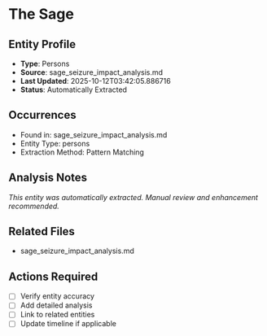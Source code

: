 # The Sage

## Entity Profile
- **Type**: Persons
- **Source**: sage_seizure_impact_analysis.md
- **Last Updated**: 2025-10-12T03:42:05.886716
- **Status**: Automatically Extracted

## Occurrences
- Found in: sage_seizure_impact_analysis.md
- Entity Type: persons
- Extraction Method: Pattern Matching

## Analysis Notes
*This entity was automatically extracted. Manual review and enhancement recommended.*

## Related Files
- sage_seizure_impact_analysis.md

## Actions Required
- [ ] Verify entity accuracy
- [ ] Add detailed analysis
- [ ] Link to related entities
- [ ] Update timeline if applicable
